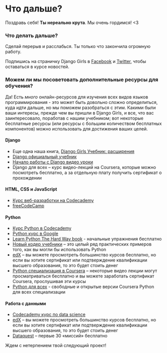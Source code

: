 # Что дальше?

Поздравь себя! **Ты нереально крута**. Мы очень гордимся! <3

### Что делать дальше?

Сделай перерыв и расслабься. Ты только что закончила огромную работу.

Подпишись на страничку Django Girls в [Facebook](http://facebook.com/djangogirls) и [Twitter](https://twitter.com/djangogirls), чтобы оставаться в курсе новостей.

### Можем ли мы посоветовать дополнительные ресурсы для обучения?

Да! Есть *много* онлайн-ресурсов для изучения всех видов языков программирования - это может быть довольно сложно определиться, куда идти дальше, но мы поможем разобраться с этим. Какими были ваши интересы, прежде чем вы пришли в Django Girls, и все, что вас заинтересовало, поработав с нашим учебником; вот некоторые бесплатные ресурсы (или ресурсы с большим количеством бесплатных компонентов) можно использовать для достижения ваших целей.

#### Django

- Еще одна наша книга, [Django Girls Учебник: расширения](https://tutorial-extensions.djangogirls.org/)
- [Django официальный учебник](https://docs.djangoproject.com/en/2.2/intro/tutorial01/)
- [Начало работы с Django видео уроки](http://www.gettingstartedwithdjango.com/)
- Django для всех – курс видео-лекций на Coursera, которые можно посмотреть бесплатно, а за отдельную плату получить сертификат о прохождении

#### HTML, CSS и JavaScript

- [Курс веб-разработки на Codecademy](https://www.codecademy.com/learn/paths/web-development)
- [freeCodeCamp](https://www.freecodecamp.org/)

#### Python

- [Курс Python в Codecademy](https://www.codecademy.com/learn/learn-python)
- [Python курс в Google](https://developers.google.com/edu/python/)
- [Learn Python The Hard Way book](http://learnpythonthehardway.org/book/) - начальные упражнения бесплатно
- [Новый кодер учебники](http://newcoder.io/tutorials/) – это целый ряд практических примеров того, как вы могли бы использовать Python
- [edX](https://www.edx.org/course?search_query=python) – вы можете просмотреть большинство курсов бесплатно, но если вы хотите сертификат или подтверждение квалификации высшего образования, то это будет стоить денег
- [Python специализация в Coursera](https://www.coursera.org/specializations/python) – некоторые видео лекции могут просматриваться бесплатно и вы можете заработать сертификат Coursera, прослушивая эти курсы
- [Python для всех](https://www.py4e.com/) - свободные и открытые версии Coursera Python для всех специализации

#### Работа с данными

- [Codecademy курс по data science ](https://www.codecademy.com/learn/paths/data-science)
- [edX](https://www.edx.org/course/?search_query=python&subject=Data%20Analysis%20%26%20Statistics) – вы можете просмотреть большинство курсов бесплатно, но если вы хотите сертификат или подтверждение квалификации высшего образования, то это будет стоить денег
- [Dataquest](https://www.dataquest.io/) – первые 30 «миссий» бесплатно

Ждем с нетерпением твой следующий проект!